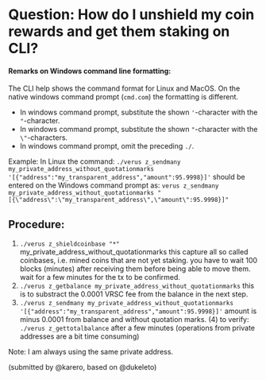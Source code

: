 # Question: How do I unshield my coin rewards and get them staking on CLI?
#### Remarks on Windows command line formatting:

The CLI help shows the command format for Linux and MacOS. On the native windows command prompt (`cmd.com`) the formatting is different.
* In windows command prompt, substitute the shown `'`-character with the `"`-character.
* In windows command prompt, substitute the shown `"`-character with the `\"`-characters.
* In windows command prompt, omit the preceding `./`.

Example: In Linux the command:
`./verus z_sendmany my_private_address_without_quotationmarks '[{"address":"my_transparent_address","amount":95.9998}]'`
should be entered on the Windows command prompt as:
`verus z_sendmany my_private_address_without_quotationmarks "[{\"address\":\"my_transparent_address\",\"amount\":95.9998}]"`


## Procedure:
1) `./verus z_shieldcoinbase "*"` my_private_address_without_quotationmarks
this capture all so called coinbases, i.e. mined coins that are not yet staking.
you have to wait 100 blocks (minutes) after receiving them before being able to move them.
wait for a few minutes for the tx to be confirmed.
2) `./verus z_getbalance my_private_address_without_quotationmarks` this is to substract the 0.0001 VRSC fee from the balance in the next step.
3) `./verus z_sendmany my_private_address_without_quotationmarks '[{"address":"my_transparent_address","amount":95.9998}]'`
amount is minus 0.0001 from balance and without quotation marks.
(4) to verify: `./verus z_gettotalbalance`
after a few minutes (operations from private addresses are a bit time consuming)

Note: I am always using the same private address.

(submitted by @karero, based on @dukeleto)
